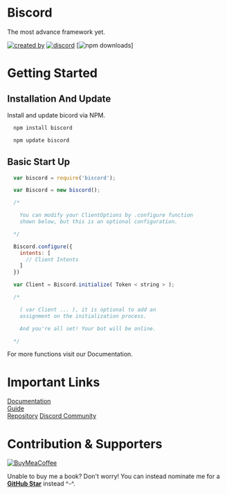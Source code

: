 # Biscord 

The most advance framework yet.

[![created by](https://img.shields.io/badge/Created%20By-Vinzerr-blue.svg?longCache=true&style=flat-square)](https://github.com/Vinzerr) [![discord](https://img.shields.io/discord/944534636250406912?color=%235865F2&label=Discord&logo=discord&logoColor=white&style=flat-square)](https://discord.gg/PBjknh5vVC) [![npm downloads](https://img.shields.io/npm/dt/biscord?color=blue&style=flat-square)]

# Getting Started

## Installation And Update

Install and update bicord via NPM.

```bash
  npm install biscord
```

```bash
  npm update biscord
```

## Basic Start Up

```javascript
  var biscord = require('biscord');

  var Biscord = new biscord();

  /*

    You can modify your ClientOptions by .configure function 
    shown below, but this is an optional configuration.

  */

  Biscord.configure({
    intents: [
      // Client Intents
    ]
  })

  var Client = Biscord.initialize( Token < string > );

  /*

    ( var Client ... ), it is optional to add an 
    assignment on the initialization process.

    And you're all set! Your bot will be online.

  */

```

For more functions visit our Documentation.

# Important Links


[Documentation](https://biscord.js.org)<br>
[Guide](https://biscord.js.org/guide/)<br>
[Repository](https://github.com/Vinzerr/biscord)
[Discord Community](https://discord.gg/PBjknh5vVC)

# Contribution & Supporters
[![BuyMeaCoffee](https://img.shields.io/badge/Buymeacoffee-%23FFDD00.svg?&style=for-the-badge&logo=buy-me-a-coffee&logoColor=black)](https://buymeacoff.ee/vinzerr)

Unable to buy me a book? Don't worry! You can instead nominate me for a __[GitHub Star](https://stars.github.com/nominate)__ instead ^-^.